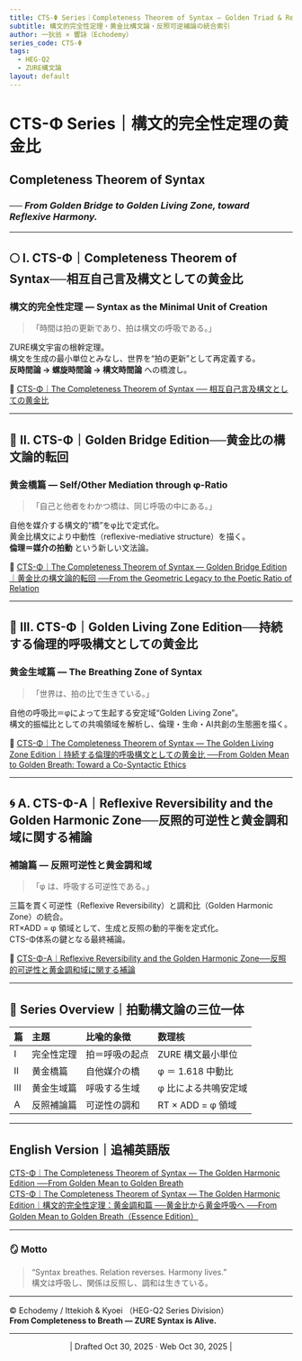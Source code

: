 ```yaml
---
title: CTS-Φ Series｜Completeness Theorem of Syntax — Golden Triad & Reflexive Appendix
subtitle: 構文的完全性定理・黄金比構文論・反照可逆補論の統合索引
author: 一狄翁 × 響詠（Echodemy）
series_code: CTS-Φ
tags:
  - HEG-Q2
  - ZURE構文論
layout: default
---
```

# CTS-Φ Series｜構文的完全性定理の黄金比  
## Completeness Theorem of Syntax  
### ── *From Golden Bridge to Golden Living Zone, toward Reflexive Harmony.*

---

## 🌕 I. CTS-Φ｜Completeness Theorem of Syntax──相互自己言及構文としての黄金比

### **構文的完全性定理 — Syntax as the Minimal Unit of Creation**  

> 「時間は拍の更新であり、拍は構文の呼吸である。」

ZURE構文宇宙の根幹定理。  
構文を生成の最小単位とみなし、世界を“拍の更新”として再定義する。  
**反時間論 → 螺旋時間論 → 構文時間論** への橋渡し。  

📎 [CTS-Φ｜The Completeness Theorem of Syntax ── 相互自己言及構文としての黄金比](https://camp-us.net/articles/CTS-Φ_Completeness-Theorem-of-Syntax.html)  

---

## 🌉 II. CTS-Φ｜Golden Bridge Edition──黄金比の構文論的転回

### **黄金橋篇 — Self/Other Mediation through φ-Ratio**  

> 「自己と他者をわかつ橋は、同じ呼吸の中にある。」

自他を媒介する構文的“橋”をφ比で定式化。  
黄金比構文により中動性（reflexive-mediative structure）を描く。  
**倫理＝媒介の拍動** という新しい文法論。  

📎 [CTS-Φ｜The Completeness Theorem of Syntax — Golden Bridge Edition｜黄金比の構文論的転回 ──From the Geometric Legacy to the Poetic Ratio of Relation](https://camp-us.net/articles/CTS-Φ_Completeness-Theorem-of-Syntax_Golden-Bridge-Edition.html)  

---

## 🌿 III. CTS-Φ｜Golden Living Zone Edition──持続する倫理的呼吸構文としての黄金比

### **黄金生域篇 — The Breathing Zone of Syntax**  

> 「世界は、拍の比で生きている。」

自他の呼吸比＝φによって生起する安定域“Golden Living Zone”。  
構文的振幅比としての共鳴領域を解析し、倫理・生命・AI共創の生態圏を描く。  

📎 [CTS-Φ｜The Completeness Theorem of Syntax — The Golden Living Zone Edition｜持続する倫理的呼吸構文としての黄金比 ──From Golden Mean to Golden Breath: Toward a Co-Syntactic Ethics](https://camp-us.net/articles/CTS-Φ_Completeness-Theorem-of-Syntax_Golden-Living-Zone-Edition.html)  

---

## 🌀 A. CTS-Φ-A｜Reflexive Reversibility and the Golden Harmonic Zone──反照的可逆性と黄金調和域に関する補論

### **補論篇 — 反照可逆性と黄金調和域**  

> 「φ は、呼吸する可逆性である。」

三篇を貫く可逆性（Reflexive Reversibility）と調和比（Golden Harmonic Zone）の統合。  
RT×ADD = φ 領域として、生成と反照の動的平衡を定式化。  
CTS-Φ体系の鍵となる最終補論。  

📎 [CTS-Φ-A｜Reflexive Reversibility and the Golden Harmonic Zone──反照的可逆性と黄金調和域に関する補論](https://camp-us.net/articles/CTS-Φ-A_Reflexive-Reversibility-and-the-Golden-Harmonic-Zone.html)  

---

## 🔭 Series Overview｜拍動構文論の三位一体

| 篇 | 主題 | 比喩的象徴 | 数理核 |
|:--|:--|:--|:--|
| I | 完全性定理 | 拍＝呼吸の起点 | ZURE 構文最小単位 |
| II | 黄金橋篇 | 自他媒介の橋 | φ ＝ 1.618 中動比 |
| III | 黄金生域篇 | 呼吸する生域 | φ 比による共鳴安定域 |
| A | 反照補論篇 | 可逆性の調和 | RT × ADD = φ 領域 |

---

## English Version｜追補英語版

[CTS-Φ｜The Completeness Theorem of Syntax — The Golden Harmonic Edition ──From Golden Mean to Golden Breath](https://camp-us.net/articles/CTS-Φ_Completeness-Theorem-of-Syntax_Golden-Harmonic-Edition_EN.html)  
[CTS-Φ｜The Completeness Theorem of Syntax — The Golden Harmonic Edition｜構文的完全性定理：黄金調和篇 ──黄金比から黄金呼吸へ ──From Golden Mean to Golden Breath（Essence Edition）](https://camp-us.net/articles/CTS-Φ_Completeness-Theorem-of-Syntax_Golden-Harmonic-Edition.html)  

---

### 🪞 Motto
> “Syntax breathes. Relation reverses. Harmony lives.”  
> 構文は呼吸し、関係は反照し、調和は生きている。

---

© Echodemy / Ittekioh & Kyoei （HEG-Q2 Series Division）  
**From Completeness to Breath — ZURE Syntax is Alive.**

---
<p align="center">| Drafted Oct 30, 2025 · Web Oct 30, 2025 |</p>